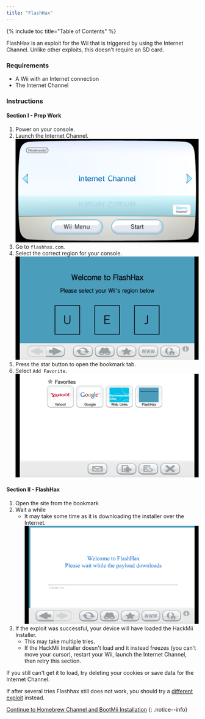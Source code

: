 ```yaml
---
title: "FlashHax"
---
```


{% include toc title="Table of Contents" %}

FlashHax is an exploit for the Wii that is triggered by using the Internet Channel. Unlike other exploits, this doesn't require an SD card.

### Requirements

* A Wii with an Internet connection
* The Internet Channel

### Instructions

#### Section I - Prep Work

1. Power on your console.
1. Launch the Internet Channel.
    ![Internet Channel Wii Menu](/images/exploits/flashhax/internet-channel-start.png)
1. Go to `flashhax.com`.
1. Select the correct region for your console.
    ![Flashhax Region Select](/images/exploits/flashhax/select-region.png)
1. Press the star button to open the bookmark tab.
1. Select `Add Favorite`.
    ![Bookmark Flashhax](/images/exploits/flashhax/bookmark-page.png)

#### Section II - FlashHax

1. Open the site from the bookmark
1. Wait a while
    + It may take some time as it is downloading the installer over the Internet.
    ![Downloading Flashhax](/images/exploits/flashhax/wait-for-download.png)
1. If the exploit was successful, your device will have loaded the HackMii Installer.
    + This may take multiple tries.
    + If the HackMii Installer doesn't load and it instead freezes (you can't move your cursor), restart your Wii, launch the Internet Channel, then retry this section.

If you still can't get it to load, try deleting your cookies or save data for the Internet Channel.

If after several tries Flashhax still does not work, you should try a [different exploit](get-started) instead.


[Continue to Homebrew Channel and BootMii Installation](hbc)
{: .notice--info}
